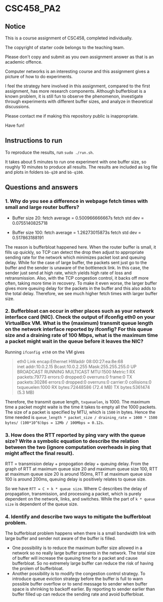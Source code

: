 # CSC458_PA2
## Notice
This is a course assignment of CSC458, completed individually.

The copyright of starter code belongs to the teaching team.

Please don't copy and submit as you own assignment answer as that is an academic offence.

Computer networks is an interesting course and this assignment gives a picture of how to do experiments.

I feel the strategy here involved in this assignment, compared to the first assignment, has more research components. Although bufferbloat is a known problem, it is still fun to observe the phenomenon, investigate through experiments with different buffer sizes, and analyze in theoretical discussions.

Please contact me if making this repository public is inappropriate.

Have fun!

## Instructions to run
To reproduce the results, run `sudo ./run.sh`. 

It takes about 5 minutes to run one experiment with one buffer size, so roughly 10 minutes to produce all results. The results are included as log file and plots in folders `bb-q20` and `bb-q100`.

## Questions and answers
### 1. Why do you see a difference in webpage fetch times with small and large router buffers?

- Buffer size 20: fetch average = 0.500966666667s fetch std dev = 0.0755140825718

- Buffer size 100: fetch average = 1.26273015873s fetch std dev = 0.517863188191

The reason is bufferbloat happened here. When the router buffer is small, it fills up quickly, so TCP can detect the drop then adjust to appropriate sending rate for the network which minimizes packet lost and queuing delay. While for the case of large buffer, the packets sent just go to the buffer and the sender is unaware of the bottleneck link. In this case, the sender just send at high rate, which yields high rate of loss and retransmission. Also, with the TCP congestion control, it backs off more often, taking more time in recovery. To make it even worse, the larger buffer gives more queuing delay for the packets in the buffer and this also adds to the total delay. Therefore, we see much higher fetch times with larger buffer size.

### 2. Bufferbloat can occur in other places such as your network interface card (NIC). Check the output of ifconfig eth0 on your VirtualBox VM. What is the (maximum) transmit queue length on the network interface reported by ifconfig? For this queue size and a draining rate of 100 Mbps, what is the maximum time a packet might wait in the queue before it leaves the NIC?

Running `ifconfig eth0` on the VM gives
> eth0      Link encap:Ethernet  HWaddr 08:00:27:ea:8e:68  
> inet addr:10.0.2.15  Bcast:10.0.2.255  Mask:255.255.255.0
> UP BROADCAST RUNNING MULTICAST  MTU:1500  Metric:1
> RX packets:79773 errors:0 dropped:0 overruns:0 frame:0
> TX packets:30286 errors:0 dropped:0 overruns:0 carrier:0
> collisions:0 txqueuelen:1000 
> RX bytes:72448586 (72.4 MB)  TX bytes:5361474 (5.3 MB)

Therefore, the transmit queue length, `txqueuelen`, is 1000. The maximum time a packet moght waite is the time it takes to empty all the 1000 packets. The size of a packet is specified by MTU, which is `1500` in bytes. Hence the time needed is `queue_length * packet_size / draining_rate = 1000 * 1500 bytes/ (100*10^6)bps = 12Mb / 100Mbps = 0.12s`.

### 3. How does the RTT reported by ping vary with the queue size? Write a symbolic equation to describe the relation between the two (ignore computation overheads in ping that might affect the final result).

RTT = transmision delay + propogation delay + queuing delay.
From the graph of RTT at maximum queue size 20 and maximum queue size 100, RTT at maximum queue size 20 is around 150ms, RTT at maximum queue size 100 is around 200ms, queuing delay is positively relates to queue size.

So we have `RTT = C + k * queue size`. Where C describes the delay of propagation, transmission, and processing a packet, which is purely dependent on the network, links, and switches. While the part of `k * queue size` is dependent of the queue size.

### 4. Identify and describe two ways to mitigate the bufferbloat problem.

The bufferbloat problem happens when there is a small bandwidth link with large buffer and sender not aware of the buffer is filled. 

- One possibility is to reduce the maximum buffer size allowed in a network so no really large buffer presents in the network. The total size of buffer will increase the queuing time for a packet and cause bufferbloat. So no extremely large buffer can reduce the risk of having the prolem of bufferbloat.
- Another possibility is to modify the congestion control strategy. To introduce queue eviction strategy before the buffer is full to warn possible buffer overflow or to send message to sender when buffer space is shrinking to backoff earlier. By reporting to sender earlier than buffer filled up can reduce the sending rate and avoid bufferbloat.
